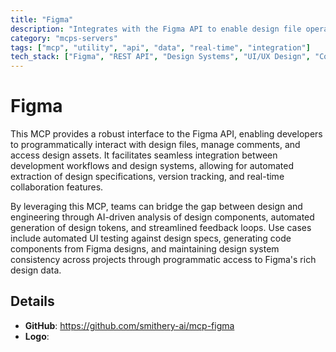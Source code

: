 ```yaml
---
title: "Figma"
description: "Integrates with the Figma API to enable design file operations, comment management, and access to design assets for AI-driven analysis and collaboration."
category: "mcps-servers"
tags: ["mcp", "utility", "api", "data", "real-time", "integration"]
tech_stack: ["Figma", "REST API", "Design Systems", "UI/UX Design", "Collaboration Tools"]
---
```


# Figma

This MCP provides a robust interface to the Figma API, enabling developers to programmatically interact with design files, manage comments, and access design assets. It facilitates seamless integration between development workflows and design systems, allowing for automated extraction of design specifications, version tracking, and real-time collaboration features.

By leveraging this MCP, teams can bridge the gap between design and engineering through AI-driven analysis of design components, automated generation of design tokens, and streamlined feedback loops. Use cases include automated UI testing against design specs, generating code components from Figma designs, and maintaining design system consistency across projects through programmatic access to Figma's rich design data.

## Details

- **GitHub**: https://github.com/smithery-ai/mcp-figma
- **Logo**: 

